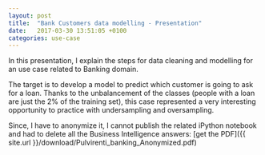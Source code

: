 ```yaml
---
layout: post
title:  "Bank Customers data modelling - Presentation"
date:   2017-03-30 13:51:05 +0100
categories: use-case
---
```


In this presentation, I explain the steps for data cleaning and modelling for an use case related to Banking domain. 

The target is to develop a model to predict which customer is going to ask for a loan. Thanks to the unbalancement of the classes 
(people with a loan are just the 2% of the training set), this case represented a very interesting opportunity to practice with undersampling and oversampling.

Since, I have to anonymize it, I cannot publish the related iPython notebook and had to delete all the Business Intelligence answers:
[get the PDF]({{ site.url }}/download/Pulvirenti_banking_Anonymized.pdf)
